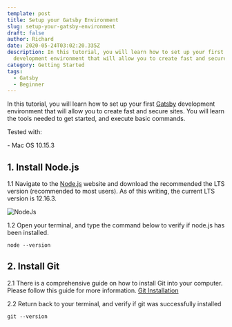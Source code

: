 ```yaml
---
template: post
title: Setup your Gatsby Environment
slug: setup-your-gatsby-environment
draft: false
author: Richard
date: 2020-05-24T03:02:20.335Z
description: In this tutorial, you will learn how to set up your first gatsby
  development environment that will allow you to create fast and secure sites.
category: Getting Started
tags:
  - Gatsby
  - Beginner
---
```

In this tutorial, you will learn how to set up your first [Gatsby](https://www.gatsbyjs.org) development environment that will allow you to create fast and secure sites. You will learn the tools needed to get started, and execute basic commands.

Tested with:

\- Mac OS 10.15.3

## 1. Install Node.js

1.1 Navigate to the [Node.js](https://nodejs.org/en/) website and download the recommended the LTS version (recommended to most users). As of this writing, the current LTS version is 12.16.3.

![NodeJs](/media/node.png "NodeJS")

1.2 Open your terminal, and type the command below to verify if node.js has been installed.

```
node --version
```

## 2. Install Git

2.1 There is a comprehensive guide on how to install Git into your computer. Please follow this guide for more information. [Git Installation](https://www.atlassian.com/git/tutorials/install-git)

2.2 Return back to your terminal, and verify if git was successfully installed

```
git --version
```